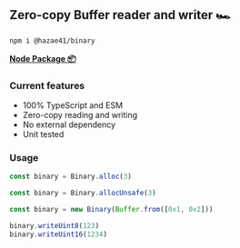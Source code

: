 ## Zero-copy Buffer reader and writer 🏎️

```bash
npm i @hazae41/binary
```

[**Node Package 📦**](https://www.npmjs.com/package/@hazae41/binary)

### Current features
- 100% TypeScript and ESM
- Zero-copy reading and writing
- No external dependency
- Unit tested

### Usage

```typescript
const binary = Binary.alloc(3)
```

```typescript
const binary = Binary.allocUnsafe(3)
```

```typescript
const binary = new Binary(Buffer.from([0x1, 0x2]))
```

```typescript
binary.writeUint8(123)
binary.writeUint16(1234)
```